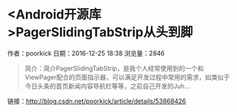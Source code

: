 # <Android开源库>PagerSlidingTabStrip从头到脚
作者：poorkick
日期：2016-12-25 18:38
浏览量：2846
> 简介：简介PagerSlidingTabStrip，是我个人经常使用到的一个和ViewPager配合的页面指示器，可以满足开发过程中常用的需求，如类似于今日头条的首页新闻内容导航栏等等，之前自己开发的Juh...

 链接：http://blog.csdn.net/poorkick/article/details/53868426
